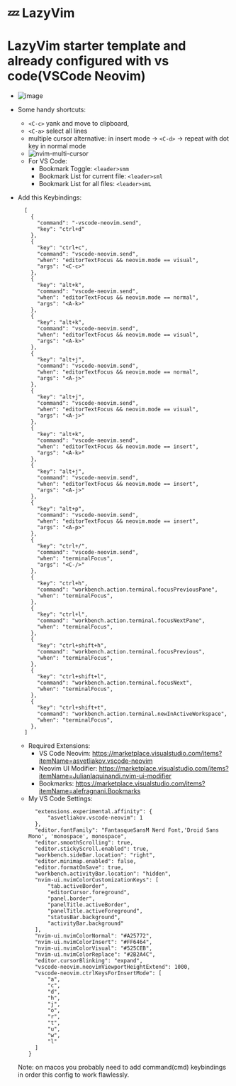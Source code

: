 # 💤 LazyVim

# LazyVim starter template and already configured with vs code(VSCode Neovim)

- ![image](https://github.com/cStralpt/lazycodium-starter-template/assets/95400822/ffe8d4c5-bf06-43c2-becd-b0a03b222b67)
- Some handy shortcuts:

  - `<C-c>` yank and move to clipboard,
  - `<C-a>` select all lines
  - multiple cursor alternative: in insert mode -> `<C-d>` -> repeat with dot key in normal mode
  - ![nvim-multi-cursor](https://github.com/cStralpt/lazycodium-starter-template/assets/95400822/935bfec5-0873-4b47-9685-40ab437e8b87)
  - For VS Code:
    - Bookmark Toggle: `<leader>smm`
    - Bookmark List for current file: `<leader>sml`
    - Bookmark List for all files: `<leader>smL`

- Add this Keybindings:
  ```
    [
      {
        "command": "-vscode-neovim.send",
        "key": "ctrl+d"
      },
      {
        "key": "ctrl+c",
        "command": "vscode-neovim.send",
        "when": "editorTextFocus && neovim.mode == visual",
        "args": "<C-c>"
      },
      {
        "key": "alt+k",
        "command": "vscode-neovim.send",
        "when": "editorTextFocus && neovim.mode == normal",
        "args": "<A-k>"
      },
      {
        "key": "alt+k",
        "command": "vscode-neovim.send",
        "when": "editorTextFocus && neovim.mode == visual",
        "args": "<A-k>"
      },
      {
        "key": "alt+j",
        "command": "vscode-neovim.send",
        "when": "editorTextFocus && neovim.mode == normal",
        "args": "<A-j>"
      },
      {
        "key": "alt+j",
        "command": "vscode-neovim.send",
        "when": "editorTextFocus && neovim.mode == visual",
        "args": "<A-j>"
      },
      {
        "key": "alt+k",
        "command": "vscode-neovim.send",
        "when": "editorTextFocus && neovim.mode == insert",
        "args": "<A-k>"
      },
      {
        "key": "alt+j",
        "command": "vscode-neovim.send",
        "when": "editorTextFocus && neovim.mode == insert",
        "args": "<A-j>"
      },
      {
        "key": "alt+p",
        "command": "vscode-neovim.send",
        "when": "editorTextFocus && neovim.mode == insert",
        "args": "<A-p>"
      },
      {
        "key": "ctrl+/",
        "command": "vscode-neovim.send",
        "when": "terminalFocus",
        "args": "<C-/>"
      },
      {
        "key": "ctrl+h",
        "command": "workbench.action.terminal.focusPreviousPane",
        "when": "terminalFocus",
      },
      {
        "key": "ctrl+l",
        "command": "workbench.action.terminal.focusNextPane",
        "when": "terminalFocus",
      },
      {
        "key": "ctrl+shift+h",
        "command": "workbench.action.terminal.focusPrevious",
        "when": "terminalFocus",
      },
      {
        "key": "ctrl+shift+l",
        "command": "workbench.action.terminal.focusNext",
        "when": "terminalFocus",
      },
      {
        "key": "ctrl+shift+t",
        "command": "workbench.action.terminal.newInActiveWorkspace",
        "when": "terminalFocus",
      },
    ]

  ```
  - Required Extensions:
    - VS Code Neovim: https://marketplace.visualstudio.com/items?itemName=asvetliakov.vscode-neovim
    - Neovim UI Modifier: https://marketplace.visualstudio.com/items?itemName=JulianIaquinandi.nvim-ui-modifier
    - Bookmarks: https://marketplace.visualstudio.com/items?itemName=alefragnani.Bookmarks
  - My VS Code Settings:
    ```
      "extensions.experimental.affinity": {
          "asvetliakov.vscode-neovim": 1
      },
      "editor.fontFamily": "FantasqueSansM Nerd Font,'Droid Sans Mono', 'monospace', monospace",
      "editor.smoothScrolling": true,
      "editor.stickyScroll.enabled": true,
      "workbench.sideBar.location": "right",
      "editor.minimap.enabled": false,
      "editor.formatOnSave": true,
      "workbench.activityBar.location": "hidden",
      "nvim-ui.nvimColorCustomizationKeys": [
          "tab.activeBorder",
          "editorCursor.foreground",
          "panel.border",
          "panelTitle.activeBorder",
          "panelTitle.activeForeground",
          "statusBar.background",
          "activityBar.background"
      ],
      "nvim-ui.nvimColorNormal": "#A25772",
      "nvim-ui.nvimColorInsert": "#FF6464",
      "nvim-ui.nvimColorVisual": "#525CEB",
      "nvim-ui.nvimColorReplace": "#2B2A4C",
      "editor.cursorBlinking": "expand",
      "vscode-neovim.neovimViewportHeightExtend": 1000,
      "vscode-neovim.ctrlKeysForInsertMode": [
          "a",
          "c",
          "d",
          "h",
          "j",
          "o",
          "r",
          "t",
          "u",
          "w",
          "l"
      ]
    }
    ```
  Note: on macos you probably need to add command(cmd) keybindings in order this config to work flawlessly.
